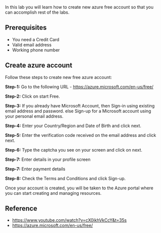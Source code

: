 <!-- # Chapter 2.1: Create Azure Free Account -->

In this lab you will learn how to create new azure free account so that you can accomplish rest of the labs.

## Prerequisites

- You need a Credit Card
- Valid email address
- Working phone number

## Create azure account

Follow these steps to create new free azure account:


**Step-1:** Go to the following URL - https://azure.microsoft.com/en-us/free/

**Step-2:** Click on start Free.

**Step-3:** If you already have Microsoft Account, then Sign-in using existing email address and password. else Sign-up for a Microsoft account using your personal email address.

**Step-4:** Enter your Country/Region and Date of Birth and click next.

**Step-5:** Enter the verification code received on the email address and click next.

**Step-6:** Type the captcha you see on your screen and click on next.

**Step-7:** Enter details in your profile screen 

**Step-7:** Enter payment details

**Step-8:** Check the Terms and Conditions and click Sign-up.

Once your account is created, you will be taken to the Azure portal where you can start creating and managing resources.

## Reference

- https://www.youtube.com/watch?v=cX0ikhVkCcY&t=35s
- https://azure.microsoft.com/en-us/free/